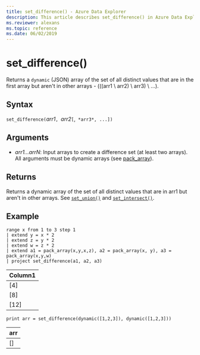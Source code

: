 ```yaml
---
title: set_difference() - Azure Data Explorer
description: This article describes set_difference() in Azure Data Explorer.
ms.reviewer: alexans
ms.topic: reference
ms.date: 06/02/2019
---
```

# set_difference()

Returns a `dynamic` (JSON) array of the set of all distinct values that are in the first array but aren't in other arrays - (((arr1 \ arr2) \ arr3) \ ...).

## Syntax

`set_difference(`*arr1*`, `*arr2*`[`,` *arr3*, ...])`

## Arguments

* *arr1...arrN*: Input arrays to create a difference set (at least two arrays). All arguments must be dynamic arrays (see [pack_array](packarrayfunction.md)). 

## Returns

Returns a dynamic array of the set of all distinct values that are in arr1 but aren't in other arrays. See [`set_union()`](setunionfunction.md) and [`set_intersect()`](setintersectfunction.md).

## Example

<!-- csl: https://help.kusto.windows.net/Samples -->
```kusto
range x from 1 to 3 step 1
| extend y = x * 2
| extend z = y * 2
| extend w = z * 2
| extend a1 = pack_array(x,y,x,z), a2 = pack_array(x, y), a3 = pack_array(x,y,w)
| project set_difference(a1, a2, a3)
```

|Column1|
|---|
|[4]|
|[8]|
|[12]|

<!-- csl: https://help.kusto.windows.net/Samples -->
```kusto
print arr = set_difference(dynamic([1,2,3]), dynamic([1,2,3]))
```

|arr|
|---|
|[]|